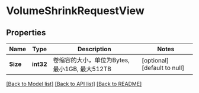 # VolumeShrinkRequestView

## Properties
Name | Type | Description | Notes
------------ | ------------- | ------------- | -------------
**Size** | **int32** | 卷缩容的大小，单位为Bytes, 最小1GB, 最大512TB | [optional] [default to null]

[[Back to Model list]](../README.md#documentation-for-models) [[Back to API list]](../README.md#documentation-for-api-endpoints) [[Back to README]](../README.md)


